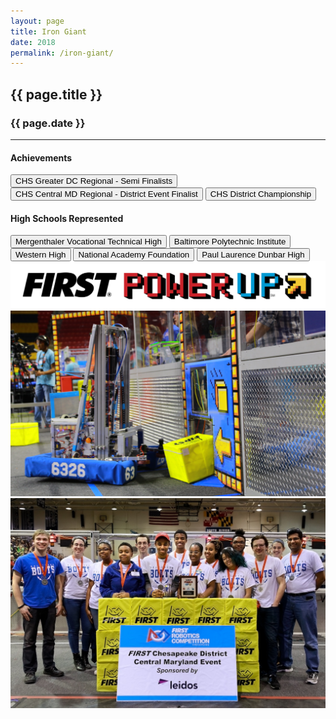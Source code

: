 ```yaml
---
layout: page
title: Iron Giant
date: 2018
permalink: /iron-giant/
---
```


<div class="container" markdown="1">
<section class="card bg-light page-card p-4" markdown="1">

<h1 class="mx-auto pb-2">{{ page.title }}</h1>
<h3 class="mx-auto">{{ page.date }}</h3>
<hr>

<h4 class="p-0">Achievements</h4>
<button type="button" class="page-button m-1 btn btn-primary">CHS Greater DC Regional - Semi Finalists</button>
<button type="button" class="page-button m-1 btn btn-primary">CHS Central MD Regional - District Event Finalist</button>
<button type="button" class="page-button m-1 btn btn-primary">CHS District Championship</button>

<h4 class="mt-2 p-0">High Schools Represented</h4>
<button type="button" class="page-outline-button m-1 btn btn-outline-primary">Mergenthaler Vocational Technical High</button>
<button type="button" class="page-outline-button m-1 btn btn-outline-primary">Baltimore Polytechnic Institute</button>
<button type="button" class="page-outline-button m-1 btn btn-outline-primary">Western High</button>
<button type="button" class="page-outline-button m-1 btn btn-outline-primary">National Academy Foundation</button>
<button type="button" class="page-outline-button m-1 btn btn-outline-primary">Paul Laurence Dunbar High</button>

<div class="p-0">
<img src="/assets/img/robots/iron-giant-3.jpg" class="img-fluid mx-auto my-2 rounded" />
<img src="/assets/img/robots/iron-giant-1.jpg" class="img-fluid mx-auto my-2 rounded" />
<img src="/assets/img/robots/iron-giant-2.jpg" class="img-fluid mx-auto mt-2 rounded" />
</div>

</section>
</div>